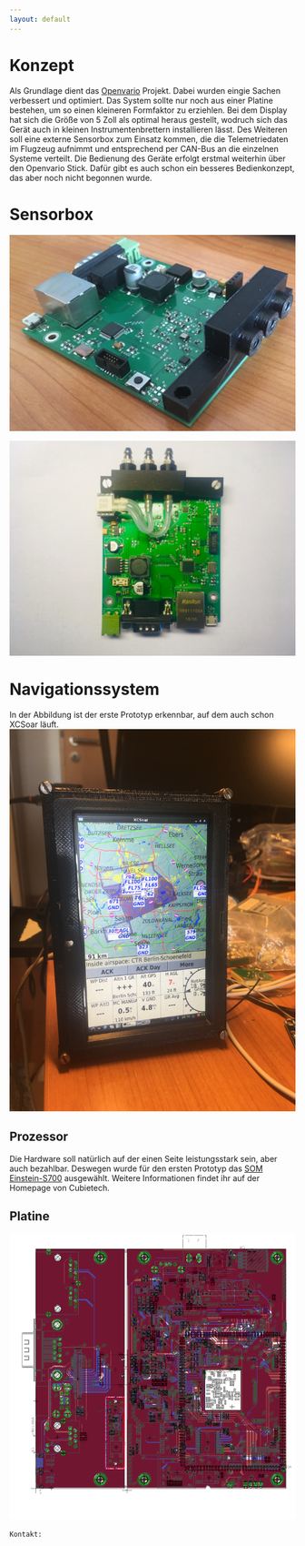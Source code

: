 ```yaml
---
layout: default
---
```


# Konzept

Als Grundlage dient das [Openvario](https://www.openvario.org/doku.php) Projekt. Dabei wurden eingie Sachen verbessert und optimiert. Das System sollte nur noch aus einer Platine bestehen, 
um so einen kleineren Formfaktor zu erziehlen. Bei dem Display hat sich die Größe
von 5 Zoll als optimal heraus gestellt, wodruch sich das Gerät auch in kleinen Instrumentenbrettern installieren lässt. 
Des Weiteren soll eine externe Sensorbox zum Einsatz kommen, die die Telemetriedaten im Flugzeug aufnimmt und entsprechend per CAN-Bus an die einzelnen Systeme verteilt. 
Die Bedienung des Geräte erfolgt erstmal weiterhin über den Openvario Stick. Dafür gibt es auch schon ein besseres Bedienkonzept, das aber noch nicht begonnen wurde.

# Sensorbox
![](./images/IMG_8071.JPG)


![](./images/IMG_8105.jpg)

# Navigationssystem
In der Abbildung ist der erste Prototyp erkennbar, auf dem auch schon XCSoar läuft. 
![](./images/IMG_8093.JPG)

## Prozessor
Die Hardware soll natürlich auf der einen Seite leistungsstark sein, aber auch bezahlbar. 
Deswegen wurde für den ersten Prototyp das [SOM Einstein-S700](http://www.cubietech.com/product-detail/einstein-s700/) ausgewählt. 
Weitere Informationen findet ihr auf der Homepage von Cubietech.

## Platine
![](./images/platine.png)
```
Kontakt:
```
